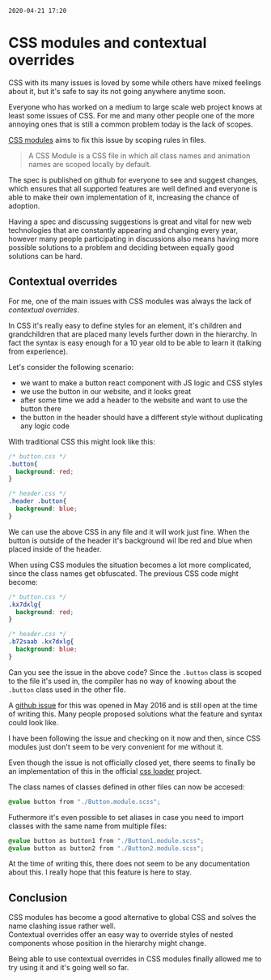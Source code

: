 ```createdAt
2020-04-21 17:20
```

# CSS modules and contextual overrides

CSS with its many issues is loved by some while others have mixed feelings about it,
but it's safe to say its not going anywhere anytime soon.

Everyone who has worked on a medium to large scale web project knows at least some issues of CSS.
For me and many other people one of the more annoying ones that is still a common problem today is the
lack of scopes.

[CSS modules](https://github.com/css-modules/css-modules) aims to fix this issue by scoping rules in files.

>   A CSS Module is a CSS file in which all class names and animation names are scoped locally by default.

The spec is published on github for everyone to see and suggest changes, which ensures that all supported
features are well defined and everyone is able to make their own implementation of it,
increasing the chance of adoption.

Having a spec and discussing suggestions is great and vital for new web technologies that are constantly appearing
and changing every year, however many people participating in discussions also means having more possible
solutions to a problem and deciding between equally good solutions can be hard.

## Contextual overrides

For me, one of the main issues with CSS modules was always the lack of *contextual overrides*.

In CSS it's really easy to define styles for an element, it's children and grandchildren that are placed
many levels further down in the hierarchy. In fact the syntax is easy enough for a 10 year old to be
able to learn it (talking from experience).

Let's consider the following scenario:

- we want to make a button react component with JS logic and CSS styles
- we use the button in our website, and it looks great
- after some time we add a header to the website and want to use the button there
- the button in the header should have a different style without duplicating any logic code

With traditional CSS this might look like this:

```css
/* button.css */
.button{
  background: red;
}

/* header.css */
.header .button{
  background: blue;
}
```

We can use the above CSS in any file and it will work just fine. When the button is outside of the header
it's background wil lbe red and blue when placed inside of the header.

When using CSS modules the situation becomes a lot more complicated, since the class names get obfuscated.
The previous CSS code might become:

```css
/* button.css */
.kx7dxlg{
  background: red;
}

/* header.css */
.b72saab .kx7dxlg{
  background: blue;
}
```

Can you see the issue in the above code? Since the `.button` class is scoped to the file it's used in, the
compiler has no way of knowing about the `.button` class used in the other file.

A [github issue](https://github.com/css-modules/css-modules/issues/147) for this was opened in May 2016 and is
still open at the time of writing this.
Many people proposed solutions what the feature and syntax could look like.

I have been following the issue and checking on it now and then, since CSS modules just don't seem to
be very convenient for me without it.

Even though the issue is not officially closed yet, there seems to finally be an implementation of this in
the official [css loader](https://github.com/webpack-contrib/css-loader) project.

The class names of classes defined in other files can now be accesed:

```scss
@value button from "./Button.module.scss";
```

Futhermore it's even possible to set aliases in case you need to import classes with the same name from
multiple files:

```scss
@value button as button1 from "./Button1.module.scss";
@value button as button2 from "./Button2.module.scss";
```

At the time of writing this, there does not seem to be any documentation about this.
I really hope that this feature is here to stay.

## Conclusion

CSS modules has become a good alternative to global CSS and solves the name clashing issue rather well.  
Contextual overrides offer an easy way to override styles of nested components whose position in the
hierarchy might change.

Being able to use contextual overrides in CSS modules finally allowed me to try using it and it's going well so far.
